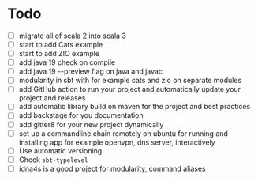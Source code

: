 # Todo

* [ ] migrate all of scala 2 into scala 3
* [ ] start to add Cats example
* [ ] start to add ZIO example
* [ ] add java 19 check on compile
* [ ] add java 19 --preview flag on java and javac
* [ ] modularity in sbt with for example cats and zio on separate modules
* [ ] add GitHub action to run your project and automatically update your project and releases
* [ ] add automatic library build on maven for the project and best practices
* [ ] add backstage for you documentation
* [ ] add gitter8 for your new project dynamically
* [ ] set up a commandline chain remotely on ubuntu for running and installing app for example openvpn, dns server, interactively
* [ ] Use automatic versioning
* [ ] Check `sbt-typelevel`
* [ ] [idna4s](https://github.com/typelevel/idna4s) is a good project for modularity, command aliases